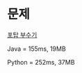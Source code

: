 
# 문제
[포탑 부수기](https://www.codetree.ai/training-field/frequent-problems/destroy-the-turret/description?page=3&pageSize=20&username=)


Java = 155ms, 19MB

Python = 252ms, 37MB
